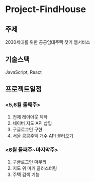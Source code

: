 # Project-FindHouse

## 주제
2030세대를 위한 공공임대주택 찾기 웹서비스

## 기술스택
JavaScript, React

## 프로젝트일정
### <5,6월 둘째주> 
1. 전체 레이아웃 제작 
2. 네이버 지도 API 삽입
3. 구글로그인 구현
4. 서울 공공주택 개수 API 불러오기

### <6월 둘째주~마지막주>
1. 구글로그인 마무리
2. 지도 위 마커 클러스터링
3. 주택 검색 기능
